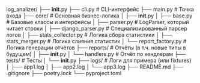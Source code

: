 log_analizer/
├── __init__.py
├── cli.py                 # CLI-интерфейс
├── main.py                # Точка входа
├── core/                  # Основная бизнес-логика
│   ├── __init__.py
│   ├── base.py            # Базовые классы и интерфейсы
│   ├── parser.py          # LogParser, который читает строки
│   ├── django_parser.py   # Специализированный парсер логов
│   ├── stats_collector.py # Логика сбора статистики
│   ├── stats_merger.py    # Логика слияния статистик
│   └── report_factory.py  # Логика генерации отчётов
├── reports/               # Отчёты (в т.ч. новые типы в будущем)
│   ├── __init__.py
│   └── handlers.py        # Отчёт по хендлерам
├── tests/                 # Тесты
│   └── __init__.py
├── logs/                  # Логи для примера (или fixtures)
│   ├── app1.log
│   ├── app2.log
│   └── app3.log
├── README.md
├── .gitignore
├── poetry.lock
└── pyproject.toml